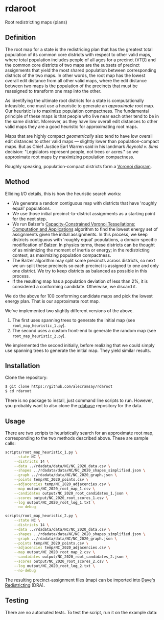 # rdaroot

Root redistricting maps (plans)

## Definition

The root map for a state is the redistricing plan that has the greatest total population 
of its common core districts with respect to other valid maps, where
total population includes people of all ages for a precinct (VTD) and
the common core districts of two maps are the subsets of precinct assignments 
that yield the most shared population between corresponding districts of the two maps.
In other words, the root map has the lowest overall edit distance from all other valid maps, 
where the edit distance between two maps is the population of the precincts 
that must be reassigned to transform one map into the other. 

As identifying the ultimate root districts for a state is computationally infeasible, 
one must use a heuristic to generate an *approximate* root map. 
Our heuristic is to maximize population compactness.
The fundamental principle of these maps is that people who live near each other 
tend to be in the same district. 
Moreover, as they have low overall edit distances to other valid maps 
they are a good heuristic for approximating root maps. 

Maps that are highly compact *geometrically* also tend to have low overall edit distances to other valid maps 
&#8212; slightly lower than population-compact maps. 
But as Chief Justice Earl Warren said in his landmark *Reynold v. Sims* decision:
"Legislators represent people, not trees or acres." 
so we approximate root maps by maximizing population compactness.

Roughly speaking, population-compact districts form a 
[Voronoi diagram](https://en.wikipedia.org/wiki/Voronoi_diagram).

## Method

Elliding I/O details, this is how the heuristic search works:

-   We generate a random contiguous map with districts that have 'roughly equal' populations.
-   We use those initial precinct-to-district assignments as a starting point for the next step.
-   We run Balzer\'s 
    [Capacity-Constrained Voronoi Tessellations: Computation and Applications](http://nbn-resolving.de/urn:nbn:de:bsz:352-opus-84645) 
    algorithm to find the lowest energy set of assignments given the initial assignments.
    In this process, we keep districts contiguous with 'roughly equal' populations, 
    a domain-specific modification of Balzer.
    In physics terms, these districts can be thought of as minimizing the moment of inertia or energy; 
    in the redistricting context, as maximizing population compactness. 
-   The Balzer algorithm may split some precincts across districts,
    so next we un-split these precincts so each precinct is assigned to one and only one district.
    We try to keep districts as balanced as possible in this process.
-   If the resulting map has a population deviation of less than 2%,
    it is considered a conforming candidate.
    Otherwise, we discard it.

We do the above for 100 conforming candidate maps and pick the lowest energy plan.
That is our approximate root map.

We've implemented two slightly different versions of the above.

1. The first uses spanning trees to generate the initial map (see `root_map_heuristic_1.py`).
2. The second uses a custom front-end to generate the random map (see `root_map_heuristic_2.py`).

We implemented the second initially, before realizing that we could simply use spanning trees to generate the initial map.
They yield similar results. 

## Installation

Clone the repository:

```bash
$ git clone https://github.com/alecramsay/rdaroot
$ cd rdaroot
```

There is no package to install, just command line scripts to run.
However, you probably want to also clone the [rdabase](https://github.com/alecramsay/rdabase) repository
for the data.

## Usage

There are two scripts to heuristically search for an approximate root map,
corresponding to the two methods described above.
These are sample calls:

```bash
scripts/root_map_heuristic_1.py \
    --state NC \
    --districts 14 \
    --data ../rdadata/data/NC/NC_2020_data.csv \
    --shapes ../rdadata/data/NC/NC_2020_shapes_simplified.json \
    --graph ../rdadata/data/NC/NC_2020_graph.json \
    --points temp/NC_2020_points.csv \
    --adjacencies temp/NC_2020_adjacencies.csv \
    --map output/NC_2020_root_map_1.csv \
    --candidates output/NC_2020_root_candidates_1.json \
    --scores output/NC_2020_root_scores_1.csv \
    --log output/NC_2020_root_log_1.txt \
    --no-debug
```

```bash
scripts/root_map_heuristic_2.py \
    --state NC \
    --districts 14 \
    --data ../rdadata/data/NC/NC_2020_data.csv \
    --shapes ../rdadata/data/NC/NC_2020_shapes_simplified.json \
    --graph ../rdadata/data/NC/NC_2020_graph.json \
    --points temp/NC_2020_points.csv \
    --adjacencies temp/NC_2020_adjacencies.csv \
    --map output/NC_2020_root_map_2.csv \
    --candidates output/NC_2020_root_candidates_2.json \
    --scores output/NC_2020_root_scores_2.csv \
    --log output/NC_2020_root_log_2.txt \
    --no-debug
```

The resulting precinct-assignment files (map) can be imported into [Dave's Redistricting](https://davesredistricting.org/) (DRA).

## Testing

There are no automated tests. To test the script, run it on the example data:
